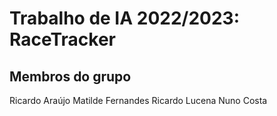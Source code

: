# Trabalho de IA 2022/2023: RaceTracker

## Membros do grupo
Ricardo Araújo
Matilde Fernandes
Ricardo Lucena
Nuno Costa

